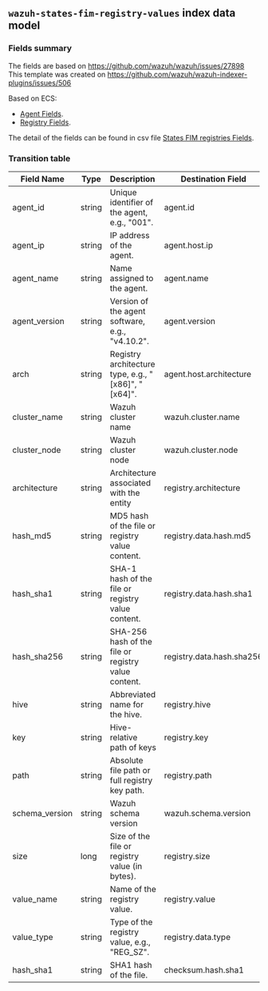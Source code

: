 ## `wazuh-states-fim-registry-values` index data model

### Fields summary

The fields are based on https://github.com/wazuh/wazuh/issues/27898
This template was created on https://github.com/wazuh/wazuh-indexer-plugins/issues/506

Based on ECS:

- [Agent Fields](https://www.elastic.co/guide/en/ecs/current/ecs-agent.html).
- [Registry Fields](https://www.elastic.co/docs/reference/ecs/ecs-registry).

The detail of the fields can be found in csv file [States FIM registries Fields](fields.csv).

### Transition table


| Field Name     | Type   | Description                                         | Destination Field         | Custom |
| -------------- | ------ | :-------------------------------------------------- | ------------------------- | ------ |
| agent_id       | string | Unique identifier of the agent, e.g., "001".        | agent.id                  |        |
| agent_ip       | string | IP address of the agent.                            | agent.host.ip             | TRUE   |
| agent_name     | string | Name assigned to the agent.                         | agent.name                |        |
| agent_version  | string | Version of the agent software, e.g., "v4.10.2".     | agent.version             |        |
| arch           | string | Registry architecture type, e.g., "[x86]", "[x64]". | agent.host.architecture   | TRUE   |
| cluster_name   | string | Wazuh cluster name                                  | wazuh.cluster.name        | TRUE   |
| cluster_node   | string | Wazuh cluster node                                  | wazuh.cluster.node        | TRUE   |
| architecture   | string | Architecture associated with the entity             | registry.architecture     | TRUE   |
| hash_md5       | string | MD5 hash of the file or registry value content.     | registry.data.hash.md5    | TRUE   |
| hash_sha1      | string | SHA-1 hash of the file or registry value content.   | registry.data.hash.sha1   | TRUE   |
| hash_sha256    | string | SHA-256 hash of the file or registry value content. | registry.data.hash.sha256 | TRUE   |
| hive           | string | Abbreviated name for the hive.                      | registry.hive             |        |
| key            | string | Hive-relative path of keys                          | registry.key              |        |
| path           | string | Absolute file path or full registry key path.       | registry.path             |        |
| schema_version | string | Wazuh schema version                                | wazuh.schema.version      | TRUE   |
| size           | long   | Size of the file or registry value (in bytes).      | registry.size             | TRUE   |
| value_name     | string | Name of the registry value.                         | registry.value            |        |
| value_type     | string | Type of the registry value, e.g., "REG_SZ".         | registry.data.type        |        |
| hash_sha1      | string | SHA1 hash of the file.                              | checksum.hash.sha1        | TRUE   |
